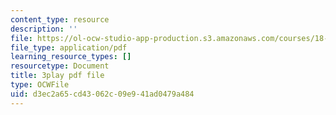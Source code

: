 ```yaml
---
content_type: resource
description: ''
file: https://ol-ocw-studio-app-production.s3.amazonaws.com/courses/18-01sc-single-variable-calculus-fall-2010/d3ec2a65cd43062c09e941ad0479a484_hjZhPczMkL4.pdf
file_type: application/pdf
learning_resource_types: []
resourcetype: Document
title: 3play pdf file
type: OCWFile
uid: d3ec2a65-cd43-062c-09e9-41ad0479a484
---
```

